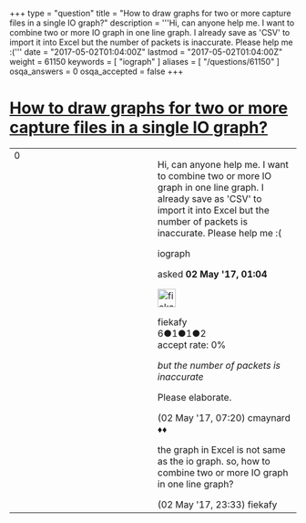 +++
type = "question"
title = "How to draw graphs for two or more capture files in a single IO graph?"
description = '''Hi, can anyone help me. I want to combine two or more IO graph in one line graph. I already save as &#x27;CSV&#x27; to import it into Excel but the number of packets is inaccurate. Please help me :('''
date = "2017-05-02T01:04:00Z"
lastmod = "2017-05-02T01:04:00Z"
weight = 61150
keywords = [ "iograph" ]
aliases = [ "/questions/61150" ]
osqa_answers = 0
osqa_accepted = false
+++

<div class="headNormal">

# [How to draw graphs for two or more capture files in a single IO graph?](/questions/61150/how-to-draw-graphs-for-two-or-more-capture-files-in-a-single-io-graph)

</div>

<div id="main-body">

<div id="askform">

<table id="question-table" style="width:100%;"><colgroup><col style="width: 50%" /><col style="width: 50%" /></colgroup><tbody><tr class="odd"><td style="width: 30px; vertical-align: top"><div class="vote-buttons"><div id="post-61150-score" class="post-score" title="current number of votes">0</div><div id="favorite-count" class="favorite-count"></div></div></td><td><div id="item-right"><div class="question-body"><p>Hi, can anyone help me. I want to combine two or more IO graph in one line graph. I already save as 'CSV' to import it into Excel but the number of packets is inaccurate. Please help me :(</p></div><div id="question-tags" class="tags-container tags">iograph</div><div id="question-controls" class="post-controls"></div><div class="post-update-info-container"><div class="post-update-info post-update-info-user"><p>asked <strong>02 May '17, 01:04</strong></p><img src="https://secure.gravatar.com/avatar/f4b57aeed995805ca0bd4e7cc5803a0b?s=32&amp;d=identicon&amp;r=g" class="gravatar" width="32" height="32" alt="fiekafy&#39;s gravatar image" /><p>fiekafy<br />
<span class="score" title="6 reputation points">6</span><span title="1 badges"><span class="badge1">●</span><span class="badgecount">1</span></span><span title="1 badges"><span class="silver">●</span><span class="badgecount">1</span></span><span title="2 badges"><span class="bronze">●</span><span class="badgecount">2</span></span><br />
<span class="accept_rate" title="Rate of the user&#39;s accepted answers">accept rate:</span> <span title="fiekafy has no accepted answers">0%</span></p></div></div><div id="comments-container-61150" class="comments-container"><span id="61158"></span><div id="comment-61158" class="comment"><div id="post-61158-score" class="comment-score"></div><div class="comment-text"><p><em>but the number of packets is inaccurate</em></p><p>Please elaborate.</p></div><div id="comment-61158-info" class="comment-info"><span class="comment-age">(02 May '17, 07:20)</span> cmaynard ♦♦</div></div><span id="61181"></span><div id="comment-61181" class="comment"><div id="post-61181-score" class="comment-score"></div><div class="comment-text"><p>the graph in Excel is not same as the io graph. so, how to combine two or more IO graph in one line graph?</p></div><div id="comment-61181-info" class="comment-info"><span class="comment-age">(02 May '17, 23:33)</span> fiekafy</div></div></div><div id="comment-tools-61150" class="comment-tools"></div><div class="clear"></div><div id="comment-61150-form-container" class="comment-form-container"></div><div class="clear"></div></div></td></tr></tbody></table>

</div>

</div>

